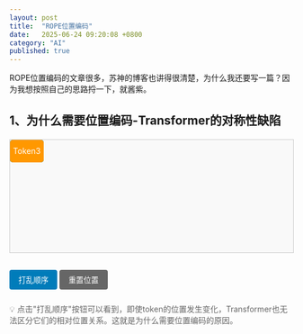 ```yaml
---
layout: post
title:  "ROPE位置编码"
date:   2025-06-24 09:20:08 +0800
category: "AI"
published: true
---
```


ROPE位置编码的文章很多，苏神的博客也讲得很清楚，为什么我还要写一篇？因为我想按照自己的思路捋一下，就酱紫。

<!--more-->

## 1、为什么需要位置编码-Transformer的对称性缺陷
<div id="position-demo" style="width: 100%; height: 200px; border: 1px solid #ccc; margin: 20px 0; position: relative; background: #f9f9f9;">
  <div class="token" style="position: absolute; width: 60px; height: 40px; background: #4CAF50; color: white; text-align: center; line-height: 40px; border-radius: 5px; transition: all 0.5s ease;">Token1</div>
  <div class="token" style="position: absolute; width: 60px; height: 40px; background: #2196F3; color: white; text-align: center; line-height: 40px; border-radius: 5px; transition: all 0.5s ease;">Token2</div>
  <div class="token" style="position: absolute; width: 60px; height: 40px; background: #FF9800; color: white; text-align: center; line-height: 40px; border-radius: 5px; transition: all 0.5s ease;">Token3</div>
</div>

<button onclick="shuffleTokens()" style="margin: 10px 0; padding: 8px 16px; background: #007cba; color: white; border: none; border-radius: 4px; cursor: pointer;">打乱顺序</button>
<button onclick="resetTokens()" style="margin: 10px 0; padding: 8px 16px; background: #666; color: white; border: none; border-radius: 4px; cursor: pointer;">重置位置</button>

<script>
let positions = [
  {left: 50, top: 80},
  {left: 150, top: 80}, 
  {left: 250, top: 80}
];

function initTokens() {
  const tokens = document.querySelectorAll('#position-demo .token');
  tokens.forEach((token, index) => {
    token.style.left = positions[index].left + 'px';
    token.style.top = positions[index].top + 'px';
  });
}

function shuffleTokens() {
  const tokens = document.querySelectorAll('#position-demo .token');
  const shuffledPositions = [...positions].sort(() => Math.random() - 0.5);
  
  tokens.forEach((token, index) => {
    token.style.left = shuffledPositions[index].left + 'px';
    token.style.top = shuffledPositions[index].top + 'px';
  });
}

function resetTokens() {
  initTokens();
}

// 页面加载时初始化
document.addEventListener('DOMContentLoaded', initTokens);
</script>

<p style="color: #666; font-size: 14px; margin-top: 10px;">
💡 点击"打乱顺序"按钮可以看到，即使token的位置发生变化，Transformer也无法区分它们的相对位置关系。这就是为什么需要位置编码的原因。
</p>
